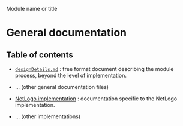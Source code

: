 Module name or title
# General documentation
## Table of contents

- [`designDetails.md`](designDetails.md) : free format document describing the module process, beyond the level of implementation.
  
- ... (other general documentation files)
  
- [NetLogo implementation](netlogo/tableOfContents.md) : documentation specific to the NetLogo implementation.
  
- ... (other implementations)